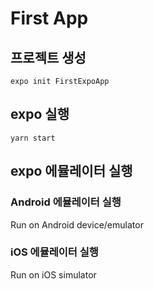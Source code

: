 # First App 

## 프로젝트 생성 
```
expo init FirstExpoApp
```

## expo 실행 
```
yarn start
```

## expo 에뮬레이터 실행 
### Android 에뮬레이터 실행
Run on Android device/emulator

### iOS 에뮬레이터 실행
Run on iOS simulator
